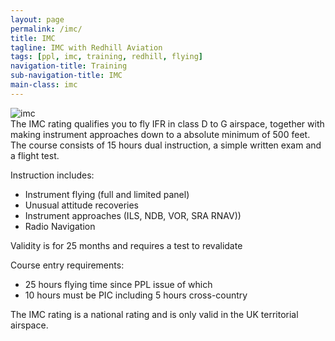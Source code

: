 ```yaml
---
layout: page
permalink: /imc/
title: IMC
tagline: IMC with Redhill Aviation
tags: [ppl, imc, training, redhill, flying]
navigation-title: Training
sub-navigation-title: IMC
main-class: imc
---
```

<div>
 <img src="{{ site.url }}/images/imc.jpg" alt="imc"/>

<div class="description">
The IMC rating qualifies you to fly IFR in class D to G airspace, together with making instrument approaches down to a absolute minimum of 500 feet. The course consists of 15 hours dual instruction, a simple written exam and a flight test.

Instruction includes:
<ul>
<li>Instrument flying (full and limited panel)</li>
<li>Unusual attitude recoveries</li>
<li>Instrument approaches (ILS, NDB, VOR, SRA RNAV))</li>
<li>Radio Navigation</li>
</ul>
Validity is for 25 months and requires a test to revalidate

Course entry requirements:
<ul>
<li>25 hours flying time since PPL issue of which</li>
<li>10 hours must be PIC including 5 hours cross-country</li>
</ul>

The IMC rating is a national rating and is only valid in the UK territorial airspace.
</div>
</div>

